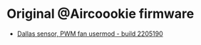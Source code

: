 # Original @Aircoookie firmware

- [Dallas sensor, PWM fan usermod - build 2205190](https://github.com/srg74/WLED-ESP32-universal-controller/blob/main/Firmware/%40Aircoookie/bins/esp32_WLED_dev_board_1.bin)
